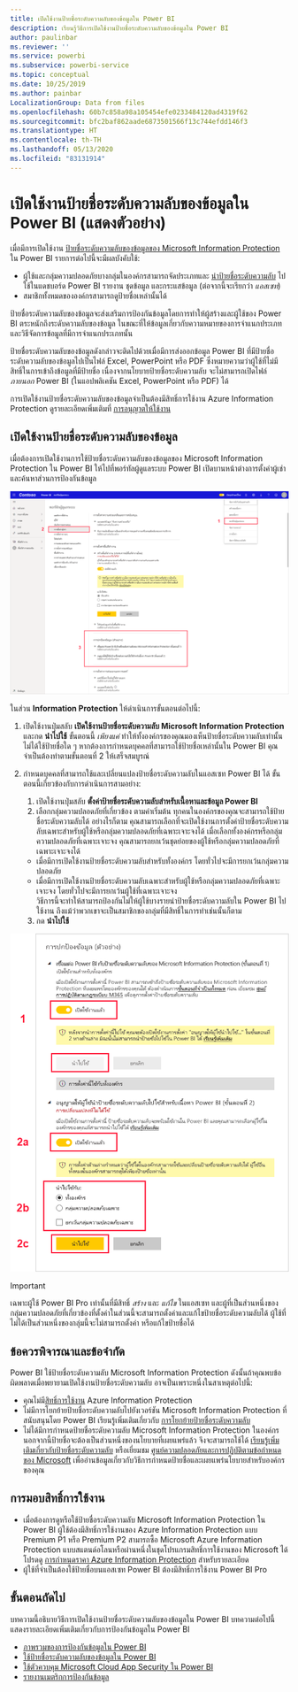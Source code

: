 ```yaml
---
title: เปิดใช้งานป้ายชื่อระดับความลับของข้อมูลใน Power BI
description: เรียนรู้วิธีการเปิดใช้งานป้ายชื่อระดับความลับของข้อมูลใน Power BI
author: paulinbar
ms.reviewer: ''
ms.service: powerbi
ms.subservice: powerbi-service
ms.topic: conceptual
ms.date: 10/25/2019
ms.author: painbar
LocalizationGroup: Data from files
ms.openlocfilehash: 60b7c858a98a105454efe0233484120ad4319f62
ms.sourcegitcommit: bfc2baf862aade6873501566f13c744efdd146f3
ms.translationtype: HT
ms.contentlocale: th-TH
ms.lasthandoff: 05/13/2020
ms.locfileid: "83131914"
---
```

# <a name="enable-data-sensitivity-labels-in-power-bi-preview"></a>เปิดใช้งานป้ายชื่อระดับความลับของข้อมูลใน Power BI (แสดงตัวอย่าง)

เมื่อมีการเปิดใช้งาน [ป้ายชื่อระดับความลับของข้อมูลของ Microsoft Information Protection](https://docs.microsoft.com/microsoft-365/compliance/sensitivity-labels) ใน Power BI รายการต่อไปนี้จะมีผลบังคับใช้:

* ผู้ใช้และกลุ่มความปลอดภัยบางกลุ่มในองค์กรสามารถจัดประเภทและ [นำป้ายชื่อระดับความลับ](../collaborate-share/service-security-apply-data-sensitivity-labels.md) ไปใช้ในแดชบอร์ด Power BI รายงาน ชุดข้อมูล และกระแสข้อมูล (ต่อจากนี้จะเรียกว่า *แอสเซท*)
* สมาชิกทั้งหมดขององค์กรสามารถดูป้ายชื่อเหล่านั้นได้

ป้ายชื่อระดับความลับของข้อมูลจะส่งเสริมการป้องกันข้อมูลโดยการทำให้ผู้สร้างและผู้ใช้ของ Power BI ตระหนักถึงระดับความลับของข้อมูล ในขณะที่ให้ข้อมูลเกี่ยวกับความหมายของการจำแนกประเภทและวิธีจัดการข้อมูลที่มีการจำแนกประเภทนั้น

ป้ายชื่อระดับความลับของข้อมูลดังกล่าวจะติดไปด้วยเมื่อมีการส่งออกข้อมูล Power BI ที่มีป้ายชื่อระดับความลับของข้อมูลไปเป็นไฟล์ Excel, PowerPoint หรือ PDF ซึ่งหมายความว่าผู้ใช้ที่ไม่มีสิทธิ์ในการเข้าถึงข้อมูลที่มีป้ายชื่อ เนื่องจากนโยบายป้ายชื่อระดับความลับ จะไม่สามารถเปิดไฟล์ *ภายนอก* Power BI (ในแอปพลิเคชัน Excel, PowerPoint หรือ PDF) ได้

การเปิดใช้งานป้ายชื่อระดับความลับของข้อมูลจำเป็นต้องมีสิทธิ์การใช้งาน Azure Information Protection ดูรายละเอียดเพิ่มเติมที่ [การอนุญาตให้ใช้งาน](#licensing)

## <a name="enable-data-sensitivity-labels"></a>เปิดใช้งานป้ายชื่อระดับความลับของข้อมูล

เมื่อต้องการเปิดใช้งานการใช้ป้ายชื่อระดับความลับของข้อมูลของ Microsoft Information Protection ใน Power BI ให้ไปที่พอร์ทัลผู้ดูแลระบบ Power BI เปิดบานหน้าต่างการตั้งค่าผู้เช่า และค้นหาส่วนการป้องกันข้อมูล

![ค้นหาส่วน Information Protection](media/service-security-enable-data-sensitivity-labels/enable-data-sensitivity-labels-01.png)

ในส่วน **Information Protection** ให้ดำเนินการขั้นตอนต่อไปนี้:
1.  เปิดใช้งานปุ่มสลับ **เปิดใช้งานป้ายชื่อระดับความลับ Microsoft Information Protection** และกด **นำไปใช้** ขั้นตอนนี้ *เพียงแค่* ทำให้ทั้งองค์กรของคุณมองเห็นป้ายชื่อระดับความลับเท่านั้น ไม่ได้ใช้ป้ายชื่อใด ๆ หากต้องการกำหนดบุคคลที่สามารถใช้ป้ายชื่อเหล่านั้นใน Power BI คุณจำเป็นต้องทำตามขั้นตอนที่ 2 ให้เสร็จสมบูรณ์
2.  กำหนดบุคคลที่สามารถใช้และเปลี่ยนแปลงป้ายชื่อระดับความลับในแอสเซท Power BI ได้ ขั้นตอนนี้เกี่ยวข้องกับการดำเนินการสามอย่าง:
    1.  เปิดใช้งานปุ่มสลับ **ตั้งค่าป้ายชื่อระดับความลับสำหรับเนื้อหาและข้อมูล Power BI**
    2.  เลือกกลุ่มความปลอดภัยที่เกี่ยวข้อง ตามค่าเริ่มต้น ทุกคนในองค์กรของคุณจะสามารถใช้ป้ายชื่อระดับความลับได้ อย่างไรก็ตาม คุณสามารถเลือกที่จะเปิดใช้งานการตั้งค่าป้ายชื่อระดับความลับเฉพาะสำหรับผู้ใช้หรือกลุ่มความปลอดภัยที่เฉพาะเจาะจงได้ เมื่อเลือกทั้งองค์กรหรือกลุ่มความปลอดภัยที่เฉพาะเจาะจง คุณสามารถยกเว้นชุดย่อยของผู้ใช้หรือกลุ่มความปลอดภัยที่เฉพาะเจาะจงได้
    * เมื่อมีการเปิดใช้งานป้ายชื่อระดับความลับสำหรับทั้งองค์กร โดยทั่วไปจะมีการยกเว้นกลุ่มความปลอดภัย
    * เมื่อมีการเปิดใช้งานป้ายชื่อระดับความลับเฉพาะสำหรับผู้ใช้หรือกลุ่มความปลอดภัยที่เฉพาะเจาะจง โดยทั่วไปจะมีการยกเว้นผู้ใช้ที่เฉพาะเจาะจง  
    วิธีการนี้จะทำให้สามารถป้องกันไม่ให้ผู้ใช้บางรายนำป้ายชื่อระดับความลับใน Power BI ไปใช้งาน ถึงแม้ว่าพวกเขาจะเป็นสมาชิกของกลุ่มที่มีสิทธิ์ในการทำเช่นนั้นก็ตาม
    
    3. กด **นำไปใช้**

![เปิดใช้งานป้ายชื่อระดับความลับ](media/service-security-enable-data-sensitivity-labels/enable-data-sensitivity-labels-02.png)

> [!IMPORTANT]
> เฉพาะผู้ใช้ Power BI Pro เท่านั้นที่มีสิทธิ์ *สร้าง* และ *แก้ไข* ในแอสเซท และผู้ที่เป็นส่วนหนึ่งของกลุ่มความปลอดภัยที่เกี่ยวข้องที่ตั้งค่าในส่วนนี้จะสามารถตั้งค่าและแก้ไขป้ายชื่อระดับความลับได้ ผู้ใช้ที่ไม่ได้เป็นส่วนหนึ่งของกลุ่มนี้จะไม่สามารถตั้งค่า หรือแก้ไขป้ายชื่อได้ 


## <a name="considerations-and-limitations"></a>ข้อควรพิจารณาและข้อจำกัด

Power BI ใช้ป้ายชื่อระดับความลับ Microsoft Information Protection ดังนั้นถ้าคุณพบข้อผิดพลาดเมื่อพยายามเปิดใช้งานป้ายชื่อระดับความลับ อาจเป็นเพราะหนึ่งในสาเหตุต่อไปนี้:

* คุณไม่มี[สิทธิ์การใช้งาน](#licensing) Azure Information Protection
* ไม่มีการโยกย้ายป้ายชื่อระดับความลับไปยังเวอร์ชัน Microsoft Information Protection ที่สนับสนุนโดย Power BI เรียนรู้เพิ่มเติมเกี่ยวกับ [การโยกย้ายป้ายชื่อระดับความลับ](https://docs.microsoft.com/azure/information-protection/configure-policy-migrate-labels)
* ไม่ได้มีการกำหนดป้ายชื่อระดับความลับ Microsoft Information Protection ในองค์กร นอกจากนี้ป้ายชื่อจะต้องเป็นส่วนหนึ่งของนโยบายที่เผยแพร่แล้ว จึงจะสามารถใช้ได้ [เรียนรู้เพิ่มเติมเกี่ยวกับป้ายชื่อระดับความลับ](https://docs.microsoft.com/Office365/SecurityCompliance/sensitivity-labels) หรือเยี่ยมชม [ศูนย์ความปลอดภัยและการปฏิบัติตามข้อกำหนดของ Microsoft](https://sip.protection.office.com/sensitivity?flight=EnableMIPLabels) เพื่ออ่านข้อมูลเกี่ยวกับวิธีการกำหนดป้ายชื่อและเผยแพร่นโยบายสำหรับองค์กรของคุณ

## <a name="licensing"></a>การมอบสิทธิ์การใช้งาน

* เมื่อต้องการดูหรือใช้ป้ายชื่อระดับความลับ Microsoft Information Protection ใน Power BI ผู้ใช้ต้องมีสิทธิ์การใช้งานของ Azure Information Protection แบบ Premium P1 หรือ Premium P2 สามารถซื้อ Microsoft Azure Information Protection แบบสแตนด์อโลนหรือผ่านหนึ่งในชุดโปรแกรมสิทธิ์การใช้งานของ Microsoft ได้ โปรดดู [การกำหนดราคา Azure Information Protection](https://azure.microsoft.com/pricing/details/information-protection/) สำหรับรายละเอียด
* ผู้ใช้ที่จำเป็นต้องใช้ป้ายชื่อบนแอสเซท Power BI ต้องมีสิทธิ์การใช้งาน Power BI Pro


## <a name="next-steps"></a>ขั้นตอนถัดไป

บทความนี้อธิบายวิธีการเปิดใช้งานป้ายชื่อระดับความลับของข้อมูลใน Power BI บทความต่อไปนี้แสดงรายละเอียดเพิ่มเติมเกี่ยวกับการป้องกันข้อมูลใน Power BI 

* [ภาพรวมของการป้องกันข้อมูลใน Power BI](service-security-data-protection-overview.md)
* [ใช้ป้ายชื่อระดับความลับของข้อมูลใน Power BI](../collaborate-share/service-security-apply-data-sensitivity-labels.md)
* [ใช้ตัวควบคุม Microsoft Cloud App Security ใน Power BI](service-security-using-microsoft-cloud-app-security-controls.md)
* [รายงานเมตริกการป้องกันข้อมูล](service-security-data-protection-metrics-report.md)